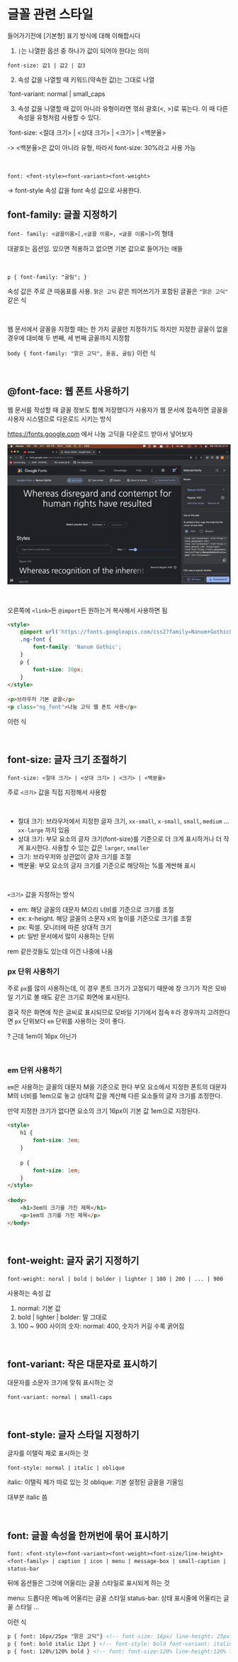 # 글꼴 관련 스타일

들어가기전에 [기본형] 표기 방식에 대해 이해합시다

1. `|`는 나열한 옵션 중 하나가 값이 되어야 한다는 의미

`font-size: 값1 | 값2 | 값3`

2. 속성 값을 나열할 때 키워드(약속한 값)는 그대로 나열

`font-variant: normal | small_caps

3. 속성 값을 나열할 때 값이 아니라 유형이라면 꺾쇠 괄호(<, >)로 묶는다. 이 때 다른 속성을 유형처럼 사용할 수 있다.

`font-size: <절대 크기> | <상대 크기> | <크기> | <백분율>

-> <백분율>은 값이 아니라 유형, 따라서 font-size: 30%라고 사용 가능

<br>

`font: <font-style><font-variant><font-weight>`

-> font-style 속성 값을 font 속성 값으로 사용한다.

## font-family: 글꼴 지정하기

`font- family: <글꼴이름>[,<글꼴 이름>, <글꼴 이름>]>`의 형태

대괄호는 옵션임. 있으면 적용하고 없으면 기본 값으로 들어가는 애들

<br>

`p { font-family: "굴림"; }`

속성 값은 주로 큰 따옴표를 사용. `맑은 고딕` 같은 띄어쓰기가 포함된 글꼴은 `"맑은 고딕"` 같은 식

<br>

웹 문서에서 글꼴을 지정할 때는 한 가지 글꼴만 지정하기도 하지만 지정한 글꼴이 없을 경우에 대비해 두 번째, 세 번째 글꼴까지 지정함

`body { font-family: "맑은 고딕", 돋움, 굴림}` 이런 식

<br>

## @font-face: 웹 폰트 사용하기

웹 문서를 작성할 때 글꼴 정보도 함께 저장했다가 사용자가 웹 문서에 접속하면 글꼴을 사용자 시스템으로 다운로드 시키는 방식

https://fonts.google.com 에서 나눔 고딕을 다운로드 받아서 넣어보자

![img](../img/googlefonts.png)

<br>

오른쪽에 `<link>`든 `@import`든 원하는거 복사해서 사용하면 됨

```html
<style>
	@import url('https://fonts.googleapis.com/css2?family=Nanum+Gothic&display=swap');
	.ng-font {
		font-family: 'Nanum Gothic';
	}
	p {
		font-size: 30px;
	}
</style>

<p>브라우저 기본 글꼴</p>
<p class="ng_font">나눔 고딕 웹 폰트 사용</p>
```

이런 식

<br>

## font-size: 글자 크기 조절하기

`font-size: <절대 크기> | <상대 크기> | <크기> | <백분율>`

주로 `<크기>` 값을 직접 지정해서 사용함

<br>

- 절대 크기: 브라우저에서 지정한 글자 크기, `xx-small`, `x-small`, `small`, `medium` ... `xx-large` 까지 있음
- 상대 크기: 부모 요소의 글자 크기(font-size)를 기준으로 더 크게 표시하거나 더 작게 표시한다. 사용할 수 있는 값은 `larger`, `smaller`
- 크기: 브라우저와 상관없이 글자 크기를 조절
- 백분율: 부모 요소의 글자 크기를 기준으로 해당하는 %를 계싼해 표시

<br>

`<크기>` 값을 지정하는 방식

- em: 해당 글꼴의 대문자 M으리 너비를 기준으로 크기를 조절
- ex: x-height. 해당 글꼴의 소문자 x의 높이를 기준으로 크기를 조절
- px: 픽셀. 모니터에 따른 상대적 크기
- pt: 일반 문서에서 많이 사용하는 단위

rem 같은것들도 있는데 이건 나중에 나옴

### px 단위 사용하기

주로 `px`를 많이 사용하는데, 이 경우 폰트 크기가 고정되기 때문에 창 크기가 작은 모바일 기기로 볼 때도 같은 크기로 화면에 표시된다.

결국 작은 화면에 작은 글씨로 표시되므로 모바일 기기에서 접속ㅎ라 경우까지 고려한다면 `px` 단위보다 `em` 단위를 사용하는 것이 좋다.

? 근데 1em이 16px 아닌가

<br>

### em 단위 사용하기

`em`은 사용하는 글꼴의 대문자 M을 기준으로 한다 부모 요소에서 지정한 폰트의 대문자 M의 너비를 1em으로 놓고 상대적 값을 계산해 다른 요소들의 글자 크기를 조정한다.

만약 지정한 크기가 없다면 <body> 요소의 크기 16px이 기본 값 1em으로 지정된다.

```html
<style>
	h1 {
		font-size: 3em;
	}

	p {
		font-size: 1em;
	}
</style>

<body>
	<h1>3em의 크기를 가진 제목</h1>
	<p>1em의 크기를 가진 제목</p>
</body>
```

<br>

## font-weight: 글자 굵기 지정하기

`font-weight: noral | bold | bolder | lighter | 100 | 200 | ... | 900`

사용하는 속성 값

1. normal: 기본 값
2. bold | lighter | bolder: 말 그대로
3. 100 ~ 900 사이의 숫자: normal: 400, 숫자가 커길 수록 굵어짐

<br>

## font-variant: 작은 대문자로 표시하기

대문자를 소문자 크기에 맞춰 표시하는 것

`font-variant: normal | small-caps`

<br>

## font-style: 글자 스타일 지정하기

글자를 이탤릭 채로 표시하는 것

`font-style: normal | italic | oblique`

italic: 이탤릭 체가 따로 있는 것
oblique: 기본 설정된 글꼴을 기울임

대부분 italic 씀

<br>

## font: 글꼴 속성을 한꺼번에 묶어 표시하기

`font: <font-style><font-variant><font-weight><font-size/line-height><font-family> | caption | icon | menu | message-box | small-caption | status-bar`

뒤에 옵션들은 그것에 어울리는 글꼴 스타일로 표시되게 하는 것

menu: 드롭다운 메뉴에 어울리는 글꼴 스타일
status-bar: 상태 표시줄에 어울리는 글꼴 스타일
...

이런 식

```html
p { font: 16px/25px "맑은 고딕"} <!-- font-size: 16px/ line-height: 25px, font-family: "맑은 고딕" -->
p { font: bold italic 12pt } <!-- font-style: bold font-variant: italic font-size: 12pt -->
p { font: 120%/120% bold } <!-- font: font-size:120% line-height:120% font-weight: bold -->
```